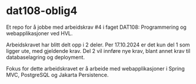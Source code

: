 # dat108-oblig4
Et repo for å jobbe med arbeidskrav #4 i faget DAT108: Programmering og webapplikasjoner ved HVL.

Arbeidskravet har blitt delt opp i 2 deler. Per 17.10.2024 er det kun del 1 som ligger ute, med gjeldende krav.
Del 2 vil innføre nye krav, blant annet krav til databaselagring og deployment.

Fokus for dette arbeidskravet er å arbeide med webapplikasjoner i Spring MVC, PostgreSQL og Jakarta Persistence.
